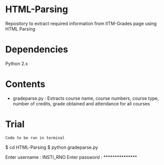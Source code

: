# HTML-Parsing
Repository to extract required information from IITM-Grades page using HTML Parsing

# Dependencies
Python 2.x

# Contents
* gradeparse.py : Extracts course name, course numbers, course type, number of credits, grade  obtained and attendance for all courses

# Trial
```Code to be run in terminal```

$ cd HTML-Parsing
$ python gradeparse.py

Enter username : INSTI_RNO
Enter password : *************** 
